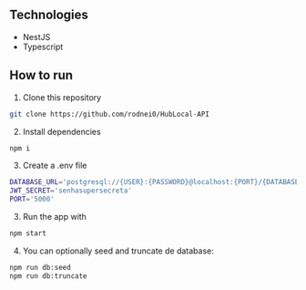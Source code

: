 ## Technologies

- NestJS
- Typescript

## How to run

1. Clone this repository
```bash
git clone https://github.com/rodnei0/HubLocal-API
```

2. Install dependencies
```bash
npm i
```

3. Create a .env file
```bash
DATABASE_URL='postgresql://{USER}:{PASSWORD}@localhost:{PORT}/{DATABASE}?schema=public'
JWT_SECRET='senhasupersecreta'
PORT='5000'
```

3. Run the app with
```bash
npm start
```

4. You can optionally seed and truncate de database:
```bash
npm run db:seed
npm run db:truncate
```
